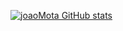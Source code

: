 [![joaoMota GitHub stats](https://github-readme-stats.vercel.app/api?username=joaomota2303)](https://github.com/joaomota2303/github-readme-stats)
